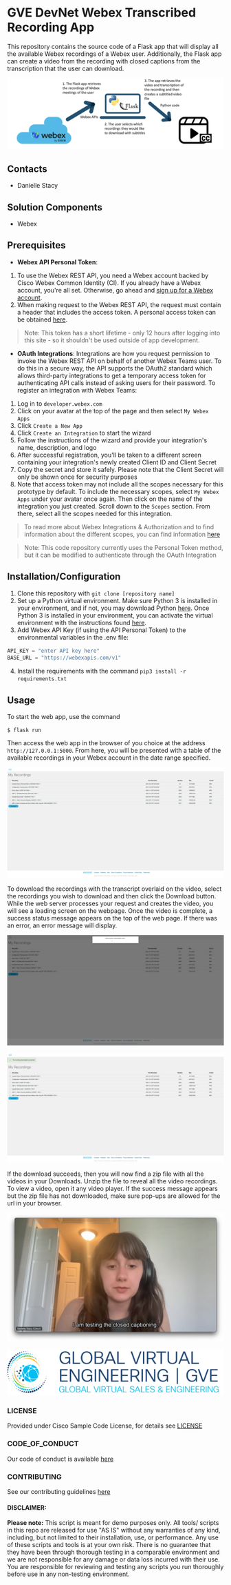 # GVE DevNet Webex Transcribed Recording App
This repository contains the source code of a Flask app that will display all the available Webex recordings of a Webex user. Additionally, the Flask app can create a video from the recording with closed captions from the transcription that the user can download. 

![/IMAGES/workflow.png](/IMAGES/workflow.png)

## Contacts
* Danielle Stacy

## Solution Components
* Webex

## Prerequisites
- **Webex API Personal Token**:
1. To use the Webex REST API, you need a Webex account backed by Cisco Webex Common Identity (CI). If you already have a Webex account, you're all set. Otherwise, go ahead and [sign up for a Webex account](https://cart.webex.com/sign-up).
2. When making request to the Webex REST API, the request must contain a header that includes the access token. A personal access token can be obtained [here](https://developer.webex.com/docs/getting-started).

> Note: This token has a short lifetime - only 12 hours after logging into this site - so it shouldn't be used outside of app development.

- **OAuth Integrations**: Integrations are how you request permission to invoke the Webex REST API on behalf of another Webex Teams user. To do this in a secure way, the API supports the OAuth2 standard which allows third-party integrations to get a temporary access token for authenticating API calls instead of asking users for their password. To register an integration with Webex Teams:
1. Log in to `developer.webex.com`
2. Click on your avatar at the top of the page and then select `My Webex Apps`
3. Click `Create a New App`
4. Click `Create an Integration` to start the wizard
5. Follow the instructions of the wizard and provide your integration's name, description, and logo
6. After successful registration, you'll be taken to a different screen containing your integration's newly created Client ID and Client Secret
7. Copy the secret and store it safely. Please note that the Client Secret will only be shown once for security purposes
8. Note that access token may not include all the scopes necessary for this prototype by default. To include the necessary scopes, select `My Webex Apps` under your avatar once again. Then click on the name of the integration you just created. Scroll down to the `Scopes` section. From there, select all the scopes needed for this integration.

> To read more about Webex Integrations & Authorization and to find information about the different scopes, you can find information [here](https://developer.webex.com/docs/integrations)

> Note: This code repository currently uses the Personal Token method, but it can be modified to authenticate through the OAuth Integration

## Installation/Configuration
1. Clone this repository with `git clone [repository name]`
2. Set up a Python virtual environment. Make sure Python 3 is installed in your environment, and if not, you may download Python [here](https://www.python.org/downloads/). Once Python 3 is installed in your environment, you can activate the virtual environment with the instructions found [here](https://docs.python.org/3/tutorial/venv.html).
3. Add Webex API Key (if using the API Personal Token) to the environmental variables in the .env file:
```python
API_KEY = "enter API key here"
BASE_URL = "https://webexapis.com/v1"
```
4. Install the requirements with the command `pip3 install -r requirements.txt`

## Usage
To start the web app, use the command
```
$ flask run
```

Then access the web app in the browser of you choice at the address `http://127.0.0.1:5000`. From here, you will be presented with a table of the available recordings in your Webex account in the date range specified.

![/IMAGES/table.png](/IMAGES/table.png)

To download the recordings with the transcript overlaid on the video, select the recordings you wish to download and then click the Download button. While the web server processes your request and creates the video, you will see a loading screen on the webpage. Once the video is complete, a success status message appears on the top of the web page. If there was an error, an error message will display.

![/IMAGES/loading.png](/IMAGES/loading.png)

![/IMAGES/success.png](/IMAGES/success.png)

If the download succeeds, then you will now find a zip file with all the videos in your Downloads. Unzip the file to reveal all the video recordings. To view a video, open it any video player. If the success message appears but the zip file has not downloaded, make sure pop-ups are allowed for the url in your browser.

![/IMAGES/video.png](/IMAGES/video.png)

![/IMAGES/0image.png](/IMAGES/0image.png)

### LICENSE

Provided under Cisco Sample Code License, for details see [LICENSE](LICENSE.md)

### CODE_OF_CONDUCT

Our code of conduct is available [here](CODE_OF_CONDUCT.md)

### CONTRIBUTING

See our contributing guidelines [here](CONTRIBUTING.md)

#### DISCLAIMER:
<b>Please note:</b> This script is meant for demo purposes only. All tools/ scripts in this repo are released for use "AS IS" without any warranties of any kind, including, but not limited to their installation, use, or performance. Any use of these scripts and tools is at your own risk. There is no guarantee that they have been through thorough testing in a comparable environment and we are not responsible for any damage or data loss incurred with their use.
You are responsible for reviewing and testing any scripts you run thoroughly before use in any non-testing environment.
